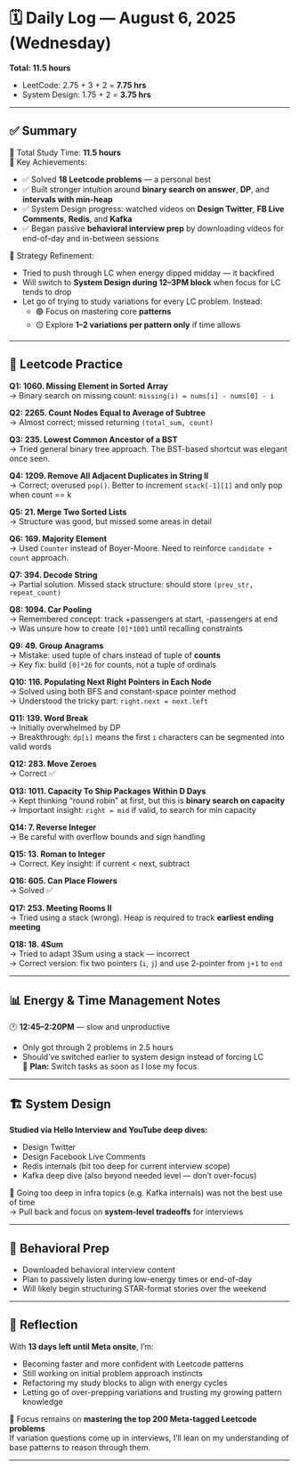 # 🗓️ Daily Log — August 6, 2025 (Wednesday)

**Total: 11.5 hours**  
- LeetCode: 2.75 + 3 + 2 = **7.75 hrs**  
- System Design: 1.75 + 2 = **3.75 hrs**

---

## ✅ Summary

🧠 Total Study Time: **11.5 hours**  
🎯 Key Achievements:
- ✅ Solved **18 Leetcode problems** — a personal best
- ✅ Built stronger intuition around **binary search on answer**, **DP**, and **intervals with min-heap**
- ✅ System Design progress: watched videos on **Design Twitter**, **FB Live Comments**, **Redis**, and **Kafka**
- ✅ Began passive **behavioral interview prep** by downloading videos for end-of-day and in-between sessions

🧭 Strategy Refinement:
- Tried to push through LC when energy dipped midday — it backfired
- Will switch to **System Design during 12–3PM block** when focus for LC tends to drop
- Let go of trying to study variations for every LC problem. Instead:
  - 🟢 Focus on mastering core **patterns**
  - 🟡 Explore **1–2 variations per pattern only** if time allows

---

## 🔢 Leetcode Practice

**Q1: 1060. Missing Element in Sorted Array**  
→ Binary search on missing count: `missing(i) = nums[i] - nums[0] - i`

**Q2: 2265. Count Nodes Equal to Average of Subtree**  
→ Almost correct; missed returning `(total_sum, count)`

**Q3: 235. Lowest Common Ancestor of a BST**  
→ Tried general binary tree approach. The BST-based shortcut was elegant once seen.

**Q4: 1209. Remove All Adjacent Duplicates in String II**  
→ Correct; overused `pop()`. Better to increment `stack[-1][1]` and only pop when count == k

**Q5: 21. Merge Two Sorted Lists**  
→ Structure was good, but missed some areas in detail

**Q6: 169. Majority Element**  
→ Used `Counter` instead of Boyer-Moore. Need to reinforce `candidate + count` approach.

**Q7: 394. Decode String**  
→ Partial solution. Missed stack structure: should store `(prev_str, repeat_count)`

**Q8: 1094. Car Pooling**  
→ Remembered concept: track +passengers at start, -passengers at end  
→ Was unsure how to create `[0]*1001` until recalling constraints

**Q9: 49. Group Anagrams**  
→ Mistake: used tuple of chars instead of tuple of **counts**  
→ Key fix: build `[0]*26` for counts, not a tuple of ordinals

**Q10: 116. Populating Next Right Pointers in Each Node**  
→ Solved using both BFS and constant-space pointer method  
→ Understood the tricky part: `right.next = next.left`

**Q11: 139. Word Break**  
→ Initially overwhelmed by DP  
→ Breakthrough: `dp[i]` means the first `i` characters can be segmented into valid words

**Q12: 283. Move Zeroes**  
→ Correct ✅

**Q13: 1011. Capacity To Ship Packages Within D Days**  
→ Kept thinking “round robin” at first, but this is **binary search on capacity**  
→ Important insight: `right = mid` if valid, to search for min capacity

**Q14: 7. Reverse Integer**  
→ Be careful with overflow bounds and sign handling

**Q15: 13. Roman to Integer**  
→ Correct. Key insight: if current < next, subtract

**Q16: 605. Can Place Flowers**  
→ Solved ✅

**Q17: 253. Meeting Rooms II**  
→ Tried using a stack (wrong). Heap is required to track **earliest ending meeting**

**Q18: 18. 4Sum**  
→ Tried to adapt 3Sum using a stack — incorrect  
→ Correct version: fix two pointers (`i`, `j`) and use 2-pointer from `j+1` to `end`

---

## 📊 Energy & Time Management Notes

🕐 **12:45–2:20PM** — slow and unproductive  
- Only got through 2 problems in 2.5 hours  
- Should’ve switched earlier to system design instead of forcing LC  
📌 **Plan:** Switch tasks as soon as I lose my focus.

---

## 🏗️ System Design

**Studied via Hello Interview and YouTube deep dives:**
- Design Twitter
- Design Facebook Live Comments
- Redis internals (bit too deep for current interview scope)
- Kafka deep dive (also beyond needed level — don’t over-focus)

📌 Going too deep in infra topics (e.g. Kafka internals) was not the best use of time  
→ Pull back and focus on **system-level tradeoffs** for interviews

---

## 🧠 Behavioral Prep

- Downloaded behavioral interview content
- Plan to passively listen during low-energy times or end-of-day
- Will likely begin structuring STAR-format stories over the weekend

---

## 🧭 Reflection

With **13 days left until Meta onsite**, I’m:
- Becoming faster and more confident with Leetcode patterns
- Still working on initial problem approach instincts
- Refactoring my study blocks to align with energy cycles
- Letting go of over-prepping variations and trusting my growing pattern knowledge

🎯 Focus remains on **mastering the top 200 Meta-tagged Leetcode problems**  
If variation questions come up in interviews, I’ll lean on my understanding of base patterns to reason through them.

---